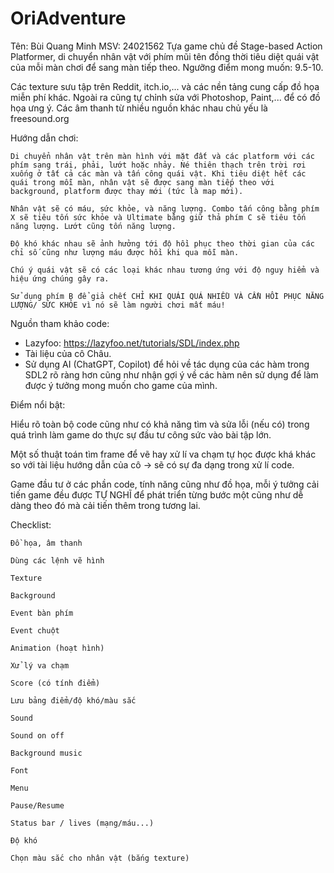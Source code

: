# OriAdventure
Tên: Bùi Quang Minh MSV: 24021562 Tựa game chủ đề Stage-based Action Platformer, di chuyển nhân vật với phím mũi tên đồng thời tiêu diệt quái vật của mỗi màn chơi để sang màn tiếp theo. Ngưỡng điểm mong muốn: 9.5-10.  

Các texture sưu tập trên Reddit, itch.io,... và các nền tảng cung cấp đồ họa miễn phí khác. Ngoài ra cũng tự chỉnh sửa với Photoshop, Paint,... để có đồ họa ưng ý. Các âm thanh từ nhiều nguồn khác nhau chủ yếu là freesound.org  

Hướng dẫn chơi:  

	Di chuyển nhân vật trên màn hình với mặt đất và các platform với các phím sang trái, phải, lướt hoặc nhảy. Né thiên thạch trên trời rơi xuống ở tất cả các màn và tấn công quái vật. Khi tiêu diệt hết các quái trong mỗi màn, nhân vật sẽ được sang màn tiếp theo với background, platform được thay mới (tức là map mới).  

	Nhân vật sẽ có máu, sức khỏe, và năng lượng. Combo tấn công bằng phím X sẽ tiêu tốn sức khỏe và Ultimate bằng giữ thả phím C sẽ tiêu tốn năng lượng. Lướt cũng tốn năng lượng.  

	Độ khó khác nhau sẽ ảnh hưởng tới độ hồi phục theo thời gian của các chỉ số cũng như lượng máu được hồi khi qua mỗi màn.  

	Chú ý quái vật sẽ có các loại khác nhau tương ứng với độ nguy hiểm và hiệu ứng chúng gây ra.  

	Sử dụng phím B để giả chết CHỈ KHI QUÁI QUÁ NHIỀU VÀ CẦN HỒI PHỤC NĂNG LƯỢNG/ SỨC KHỎE vì nó sẽ làm người chơi mất máu!  

Nguồn tham khảo code:
 - Lazyfoo: https://lazyfoo.net/tutorials/SDL/index.php
 - Tài liệu của cô Châu.
 - Sử dụng AI (ChatGPT, Copilot) để hỏi về tác dụng của các hàm trong SDL2 rõ ràng hơn cũng như nhận gợi ý về các hàm nên sử dụng để làm được ý tưởng mong muốn cho game của mình.  

 Điểm nổi bật:   

 Hiểu rõ toàn bộ code cũng như có khả năng tìm và sửa lỗi (nếu có) trong quá trình làm game do thực sự đầu tư công sức vào bài tập lớn.  

 Một số thuật toán tìm frame để vẽ hay xử lí va chạm tự học được khá khác so với tài liệu hướng dẫn của cô -> sẽ có sự đa dạng trong xử lí code.  

 Game đầu tư ở các phần code, tính năng cũng như đồ họa, mỗi ý tưởng cải tiến game đều được TỰ NGHĨ để phát triển từng bước một cũng như dễ dàng theo đó mà cải tiến thêm trong tương lai.  

 Checklist:  

	Đồ họa, âm thanh  

 	Dùng các lệnh vẽ hình  

 	Texture  
	
 	Background  

	Event bàn phím  

	Event chuột  

	Animation (hoạt hình)  

	Xử lý va chạm  

	Score (có tính điểm)  

	Lưu bảng điểm/độ khó/màu sắc  

	Sound  

	Sound on off  

	Background music  

	Font  

	Menu  

	Pause/Resume  

	Status bar / lives (mạng/máu...)  

	Độ khó  

	Chọn màu sắc cho nhân vật (bắng texture)  
	
